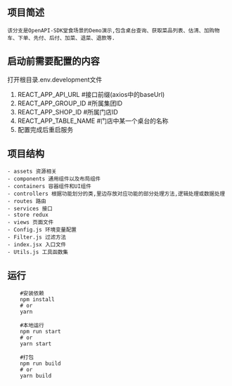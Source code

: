 ## 项目简述

    该分支是OpenAPI-SDK堂食场景的Demo演示,包含桌台查询、获取菜品列表、估清、加购物车、下单、先付、后付、加菜、退菜、退款等.

## 启动前需要配置的内容
打开根目录.env.development文件
1. REACT_APP_API_URL #接口前缀(axios中的baseUrl)
2. REACT_APP_GROUP_ID #所属集团ID
3. REACT_APP_SHOP_ID #所属门店ID
4. REACT_APP_TABLE_NAME #门店中某一个桌台的名称
5. 配置完成后重启服务

## 项目结构

    - assets 资源相关
    - components 通用组件以及布局组件
    - containers 容器组件和UI组件
    - controllers 根据功能划分的类,里边存放对应功能的部分处理方法,逻辑处理或数据处理
    - routes 路由
    - services 接口
    - store redux
    - views 页面文件
    - Config.js 环境变量配置
    - Filter.js 过滤方法
    - index.jsx 入口文件
    - Utils.js 工具函数集


## 运行

```
    #安装依赖
    npm install 
    # or 
    yarn
    
    #本地运行
    npm run start 
    # or 
    yarn start 
    
    #打包
    npm run build 
    # or 
    yarn build 
```
